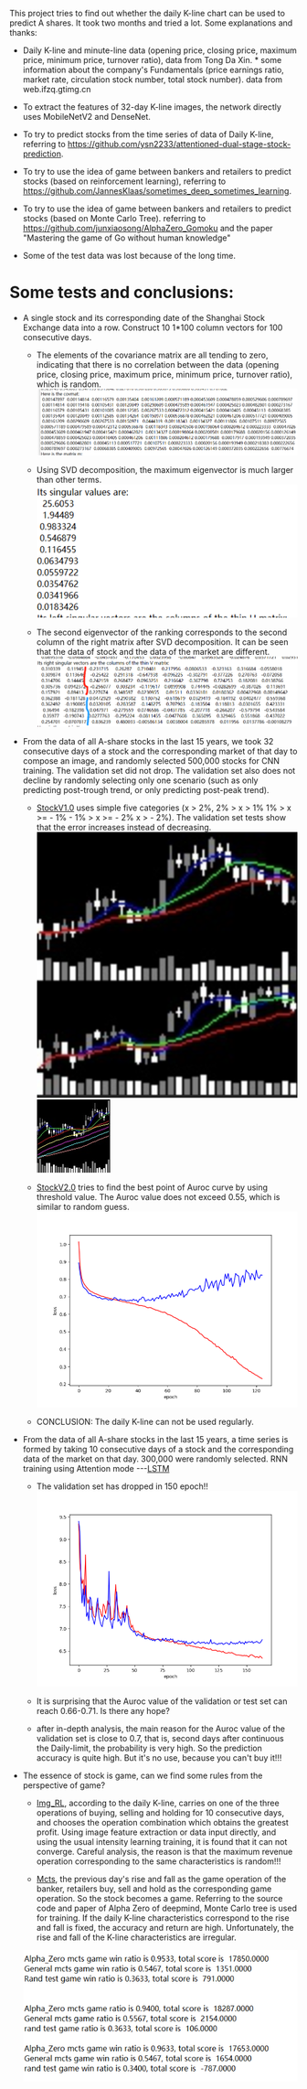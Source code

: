 This project tries to find out whether the daily K-line chart can be used to predict A shares. It took two months and tried a lot. Some explanations and thanks:   

* Daily K-line and minute-line data (opening price, closing price, maximum price, minimum price, turnover ratio), data from Tong Da Xin.    * some information about the company's Fundamentals (price earnings ratio, market rate, circulation stock number, total stock number). data from web.ifzq.gtimg.cn

* To extract the features of 32-day K-line images, the network directly uses MobileNetV2 and DenseNet.  

* To try to predict stocks from the time series of data of Daily K-line, referring to https://github.com/ysn2233/attentioned-dual-stage-stock-prediction.    

* To try to use the idea of game between bankers and retailers to predict stocks (based on reinforcement learning), referring to https://github.com/JannesKlaas/sometimes_deep_sometimes_learning.  

* To try to use the idea of game between bankers and retailers to predict stocks (based on Monte Carlo Tree). referring to https://github.com/junxiaosong/AlphaZero_Gomoku and the paper "Mastering the game of Go without human knowledge"

* Some of the test data was lost because of the long time.

Some tests and conclusions:
====

* A single stock and its corresponding date of the Shanghai Stock Exchange data into a row. Construct 10 1*100 column vectors for 100 consecutive days.     
   * The elements of the covariance matrix are all tending to zero, indicating that there is no correlation between the data (opening   price, closing price, maximum price, minimum price, turnover ratio), which is random.    
     ![](https://github.com/qjchen1972/stock/blob/master/img/covmat.png)

   * Using SVD decomposition, the maximum eigenvector is much larger than other terms. 
     ![](https://github.com/qjchen1972/stock/blob/master/img/singular.png)

   * The second eigenvector of the ranking corresponds to the second column of the right matrix after SVD decomposition. It can be seen that the data of stock and the data of the market are different.
     ![](https://github.com/qjchen1972/stock/blob/master/img/right.png)


* From the data of all A-share stocks in the last 15 years, we took 32 consecutive days of a stock and the corresponding market of that day to compose an image, and randomly selected 500,000 stocks for CNN training. The validation set did not drop. The validation set also does not decline by randomly selecting only one scenario (such as only predicting post-trough trend, or only predicting post-peak trend).  
   * [StockV1.0](https://github.com/qjchen1972/stock/tree/master/stockV1.0) uses simple five categories (x > 2%, 2% > x > 1% 1% > x >= - 1% - 1% > x >= - 2% x > - 2%). The validation set tests show that the error increases instead of decreasing.   
   ![](https://github.com/qjchen1972/stock/blob/master/img/000001_20130604.png)
   ![](https://github.com/qjchen1972/stock/blob/master/img/000001_20190416.jpg)
   
   
   * [StockV2.0](https://github.com/qjchen1972/stock/tree/master/stockV2.0) tries to find the best point of Auroc curve by using threshold value. The Auroc value does not exceed 0.55, which is similar to random guess.    
   ![](https://github.com/qjchen1972/stock/blob/master/img/stockV2_train_124.png)

   * CONCLUSION: The daily K-line can not be used regularly.


* From the data of all A-share stocks in the last 15 years, a time series is formed by taking 10 consecutive days of a stock and the corresponding data of the market on that day. 300,000 were randomly selected. RNN training using Attention mode ---[LSTM](https://github.com/qjchen1972/stock/tree/master/lstm)    
   * The validation set has dropped in 150 epoch!!   
   ![](https://github.com/qjchen1972/stock/blob/master/img/train_164.png)
   
   * It is surprising that the Auroc value of the validation or test set can reach 0.66-0.71. Is there any hope?      
   
   * after in-depth analysis, the main reason for the Auroc value of the validation set is close to 0.7, that is, second days after continuous the Daily-limit, the probability is very high. So the prediction accuracy is quite high. But it's no use, because you can't buy it!!!


* The essence of stock is game, can we find some rules from the perspective of game?    

   * [Img_RL](https://github.com/qjchen1972/dire/blob/master/bone%20suppression/README.md), according to the daily K-line, carries on one of the three operations of buying, selling and holding for 10 consecutive days, and chooses the operation combination which obtains the greatest profit. Using image feature extraction or data input directly, and using the usual intensity learning training, it is found that it can not converge. Careful analysis, the reason is that the maximum revenue operation corresponding to the same characteristics is random!!!  
   
    * [Mcts](https://github.com/qjchen1972/dire/blob/master/bone%20suppression/README.md), the previous day's rise and fall as the game operation of the banker, retailers buy, sell and hold as the corresponding game operation. So the stock becomes a game. Referring to the source code and paper of Alpha Zero of deepmind, Monte Carlo tree is used for training. If the daily K-line characteristics correspond to the rise and fall is fixed, the accuracy and return are high. Unfortunately, the rise and fall of the K-line characteristics are irregular.    
    
    ![](https://github.com/qjchen1972/stock/blob/master/img/score.png)
    

